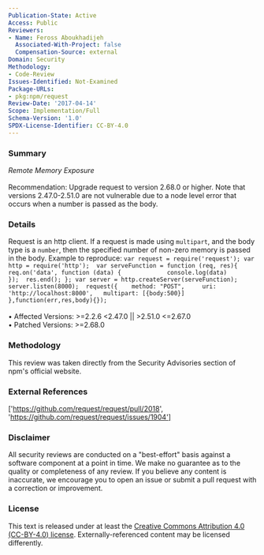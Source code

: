 ```yaml
---
Publication-State: Active
Access: Public
Reviewers:
- Name: Feross Aboukhadijeh
  Associated-With-Project: false
  Compensation-Source: external
Domain: Security
Methodology:
- Code-Review
Issues-Identified: Not-Examined
Package-URLs:
- pkg:npm/request
Review-Date: '2017-04-14'
Scope: Implementation/Full
Schema-Version: '1.0'
SPDX-License-Identifier: CC-BY-4.0
---
```

### Summary
*Remote Memory Exposure*<br><br>Recommendation: Upgrade request to version 2.68.0 or higher. Note that versions 2.47.0-2.51.0 are not vulnerable due to a node level error that occurs when a number is passed as the body.
### Details
Request is an http client.   If a request is made using ```multipart```, and the body type is a ```number```, then the specified number of non-zero memory is passed in the body.   Example to reproduce: ``` var request = require('request'); var http = require('http');  var serveFunction = function (req, res){ 	req.on('data', function (data) {             console.log(data)         }); 	res.end(); }; var server = http.createServer(serveFunction); server.listen(8000);  request({ 	method: "POST", 	uri: 'http://localhost:8000', 	multipart: [{body:500}] },function(err,res,body){}); ```
<br><br>• Affected Versions: >=2.2.6 <2.47.0 || >2.51.0 <=2.67.0
<br>• Patched Versions: >=2.68.0
### Methodology
This review was taken directly from the Security Advisories section of npm's official website.
### External References
['https://github.com/request/request/pull/2018', 'https://github.com/request/request/issues/1904']
### Disclaimer
All security reviews are conducted on a "best-effort" basis against a software component at a point in time. We make no guarantee as to the quality or completeness of any review. If you believe any content is inaccurate, we encourage you to open an issue or submit a pull request with a correction or improvement.
### License
This text is released under at least the [Creative Commons Attribution 4.0 (CC-BY-4.0) license](https://creativecommons.org/licenses/by/4.0/legalcode.txt). Externally-referenced content may be licensed differently.
